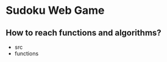 <h1>Sudoku Web Game</h1>

<h2>How to reach functions and algorithms?</h2>
<ul>
  <li>
    src
    <li>
      functions
    </li>
  </li>
</ul>
